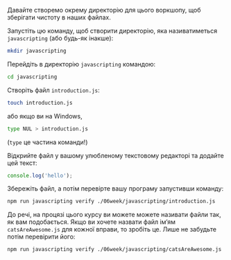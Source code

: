 Давайте створемо окрему директорію для цього воркшопу, щоб зберігати чистоту в наших файлах.

Запустіть цю команду, щоб створити директорію, яка називатиметься `javascripting` (або будь-як інакше):

```bash
mkdir javascripting
```

Перейдіть в директорію `javascripting` командою:

```bash
cd javascripting
```

Створіть файл `introduction.js`:

```bash
touch introduction.js
```
 або якщо ви на Windows, 

```bash
type NUL > introduction.js
```
 (`type` це частина команди!)

Відкрийте файл у вашому улюбленому текстовому редакторі та додайте цей текст:

```js
console.log('hello');
```
Збережіть файл, а потім перевірте вашу програму запустивши команду:

```bash
npm run javascripting verify ./06week/javascripting/introduction.js
```

До речі, на процязі цього курсу ви можете можете називати файли так, як вам подобається. Якщо ви хочете назвати файл ім’ям `catsAreAwesome.js` для кожної вправи, то зробіть це. Лише не забудьте потім перевірити його:

```bash
npm run javascripting verify ./06week/javascripting/catsAreAwesome.js
```
